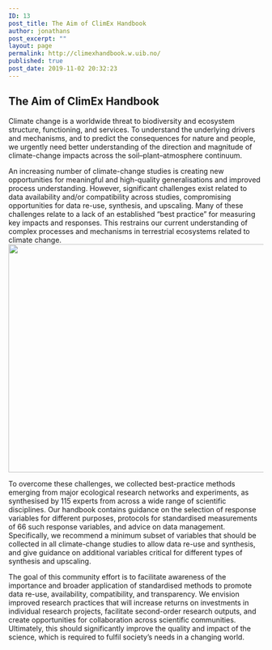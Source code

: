 ```yaml
---
ID: 13
post_title: The Aim of ClimEx Handbook
author: jonathans
post_excerpt: ""
layout: page
permalink: http://climexhandbook.w.uib.no/
published: true
post_date: 2019-11-02 20:32:23
---
```

<h2>The Aim of ClimEx Handbook</h2>
Climate change is a worldwide threat to biodiversity and ecosystem structure, functioning, and services. To understand the underlying drivers and mechanisms, and to predict the consequences for nature and people, we urgently need better understanding of the direction and magnitude of climate-change impacts across the soil–plant–atmosphere continuum.

An increasing number of climate-change studies is creating new opportunities for meaningful and high-quality generalisations and improved process understanding. However, significant challenges exist related to data availability and/or compatibility across studies, compromising opportunities for data re-use, synthesis, and upscaling. Many of these challenges relate to a lack of an established “best practice” for measuring key impacts and responses. This restrains our current understanding of complex processes and mechanisms in terrestrial ecosystems related to climate change.<img class="wp-image-73 size-large alignnone" style="font-size: 0.9375rem" src="http://climexhandbook.w.uib.no/files/2019/11/Fig1-Version5-1024x584.jpg" alt="" width="790" height="451" />

To overcome these challenges, we collected best-practice methods emerging from major ecological research networks and experiments, as synthesised by 115 experts from across a wide range of scientific disciplines. Our handbook contains guidance on the selection of response variables for different purposes, protocols for standardised measurements of 66 such response variables, and advice on data management. Specifically, we recommend a minimum subset of variables that should be collected in all climate-change studies to allow data re-use and synthesis, and give guidance on additional variables critical for different types of synthesis and upscaling.

The goal of this community effort is to facilitate awareness of the importance and broader application of standardised methods to promote data re-use, availability, compatibility, and transparency. We envision improved research practices that will increase returns on investments in individual research projects, facilitate second-order research outputs, and create opportunities for collaboration across scientific communities. Ultimately, this should significantly improve the quality and impact of the science, which is required to fulfil society’s needs in a changing world.
